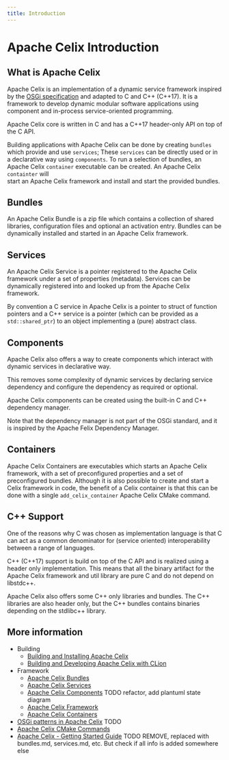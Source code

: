 ```yaml
---
title: Introduction
---
```


<!--
Licensed to the Apache Software Foundation (ASF) under one or more
contributor license agreements.  See the NOTICE file distributed with
this work for additional information regarding copyright ownership.
The ASF licenses this file to You under the Apache License, Version 2.0
(the "License"); you may not use this file except in compliance with
the License.  You may obtain a copy of the License at
   
    http://www.apache.org/licenses/LICENSE-2.0

Unless required by applicable law or agreed to in writing, software
distributed under the License is distributed on an "AS IS" BASIS,
WITHOUT WARRANTIES OR CONDITIONS OF ANY KIND, either express or implied.
See the License for the specific language governing permissions and
limitations under the License.
-->

# Apache Celix Introduction

## What is Apache Celix
Apache Celix is an implementation of a dynamic service framework inspired by the 
[OSGi specification](https://www.osgi.org/developer/specifications) and adapted to C and C++ (C++17).
It is a framework to develop dynamic modular software applications using component and in-process service-oriented programming.

Apache Celix core is written in C and has a C++17 header-only API on top of the C API. 

Building applications with Apache Celix can be done by creating `bundles` which provide and use `services`; 
These `services` can be directly used or in a declarative way using `components`. 
To run a selection of bundles, an Apache Celix `container` executable can be created. An Apache Celix `containter` will  
start an Apache Celix framework and install and start the provided bundles.  

## Bundles
An Apache Celix Bundle is a zip file which contains a collection of shared libraries, 
configuration files and optional an activation entry. 
Bundles can be dynamically installed and started in an Apache Celix framework.

## Services
An Apache Celix Service is a pointer registered to the Apache Celix framework under a set of properties (metadata).
Services can be dynamically registered into and looked up from the Apache Celix framework.

By convention a C service in Apache Celix is a pointer to struct of function pointers and a C++ service is a pointer
(which can be provided as a `std::shared_ptr`) to an object implementing a (pure) abstract class.

## Components
Apache Celix also offers a way to create components which interact with dynamic services in declarative way. 

This removes some complexity of dynamic services by declaring service dependency and configure the dependency 
as required or optional. 

Apache Celix components can be created using the built-in C and C++ dependency manager.

Note that the dependency manager is not part of the OSGi standard, and it is inspired by the 
Apache Felix Dependency Manager. 

## Containers
Apache Celix Containers are executables which starts an Apache Celix framework, with a set of preconfigured properties 
and a set of preconfigured bundles. 
Although it is also possible to create and start a Celix framework in code, the benefit of a Celix container 
is that this can be done with a single `add_celix_container` Apache Celix CMake command. 

## C++ Support

One of the reasons why C was chosen as implementation language is that C can act as a common denominator for 
(service oriented) interoperability between a range of languages.

C++ (C++17) support is build on top of the C API and is realized using a header only implementation. 
This means that all the binary artifact for the Apache Celix framework and util library are pure C and do not depend on 
libstdc++. 

Apache Celix also offers some C++ only libraries and bundles. The C++ libraries are also header only, but the C++
bundles contains binaries depending on the stdlibc++ library.

## More information

* Building
  * [Building and Installing Apache Celix](building)
  * [Building and Developing Apache Celix with CLion](building/dev_celix_with_clion.md)
* Framework 
  * [Apache Celix Bundles](bundles.md)
  * [Apache Celix Services](services.md)
  * [Apache Celix Components](components.md) TODO refactor, add plantuml state diagram
  * [Apache Celix Framework](framework.md)
  * [Apache Celix Containers](containers.md)
* [OSGi patterns in Apache Celix](patterns.md) TODO
* [Apache Celix CMake Commands](cmake_commands)
* [Apache Celix - Getting Started Guide](getting_started) TODO REMOVE, replaced with bundles.md, services.md, etc. But check if all info is added somewhere else
